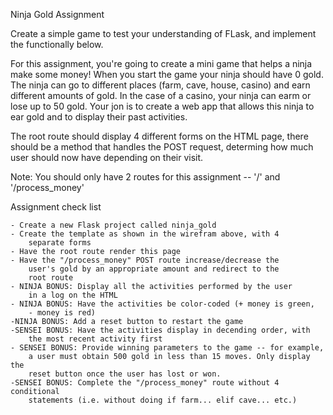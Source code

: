 Ninja Gold Assignment

Create a simple game to test your understanding of FLask,
and implement the functionally below.

For this assignment, you're going to create a mini game that
helps a ninja make some money! When you start the game your
ninja should have 0 gold. The ninja can go to different places
(farm, cave, house, casino) and earn different amounts of gold.
In the case of a casino, your ninja can earm or lose up to 50 gold.
Your jon is to create a web app that allows this ninja to ear gold
and to display their past activities.

The root route should display 4 different forms on the HTML page, 
there should be a method that handles the POST request, determing
how much user should now have depending on their visit.

Note: You should only have 2 routes for this assignment -- '/' and
'/process_money'

Assignment check list

    - Create a new Flask project called ninja_gold
    - Create the template as shown in the wirefram above, with 4
        separate forms
    - Have the root route render this page
    - Have the "/process_money" POST route increase/decrease the
        user's gold by an appropriate amount and redirect to the
        root route
    - NINJA BONUS: Display all the activities performed by the user 
        in a log on the HTML
    - NINJA BONUS: Have the activities be color-coded (+ money is green,
        - money is red)
    -NINJA BONUS: Add a reset button to restart the game
    -SENSEI BONUS: Have the activities display in decending order, with
        the most recent activity first
    - SENSEI BONUS: Provide winning parameters to the game -- for example,
        a user must obtain 500 gold in less than 15 moves. Only display the
        reset button once the user has lost or won.
    -SENSEI BONUS: Complete the "/process_money" route without 4 conditional
        statements (i.e. without doing if farm... elif cave... etc.)